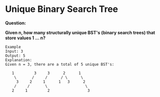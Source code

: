 # Unique Binary Search Tree

<b>Question:</b>

<b>Given n, how many structurally unique BST's (binary search trees) that store values 1 ... n?</b>

```
Example
Input: 3
Output: 5
Explanation:
Given n = 3, there are a total of 5 unique BST's:

   1         3     3      2      1
    \       /     /      / \      \
     3     2     1      1   3      2
    /     /       \                 \
   2     1         2                 3
```
